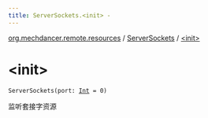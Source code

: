 ```yaml
---
title: ServerSockets.<init> - 
---
```


[org.mechdancer.remote.resources](../index.html) / [ServerSockets](index.html) / [&lt;init&gt;](./-init-.html)

# &lt;init&gt;

`ServerSockets(port: `[`Int`](https://kotlinlang.org/api/latest/jvm/stdlib/kotlin/-int/index.html)` = 0)`

监听套接字资源

